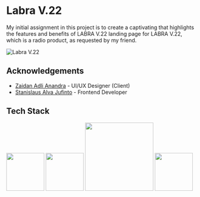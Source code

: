 # Labra V.22

My initial assignment in this project is to create a captivating that highlights the features and benefits of LABRA V.22 landing page for LABRA V.22, which is a radio product, as requested by my friend.

![Labra V.22](https://media.discordapp.net/attachments/1021751620331126865/1090633401746325724/labra-img.png?width=791&height=471)


## Acknowledgements

 - [Zaidan Adli Anandra](https://www.linkedin.com/in/zaidanadliii/) - UI/UX Designer (Client)
 - [Stanislaus Alva Jufinto](https://github.com/AlvaJufinto/) - Frontend Developer



## Tech Stack

<p float="left">
  <img src="https://media.discordapp.net/attachments/1021751620331126865/1090634981476417637/png-transparent-typescript-hd-logo-thumbnail.png" width="100" />
  <img src="https://media.discordapp.net/attachments/1021751620331126865/1090635244501221386/react-1-logo-png-transparent.png?width=471&height=471" width="100" /> 
  <img src="https://media.discordapp.net/attachments/1021751620331126865/1090634754757513296/image.png" width="180" /> 
  <img src="https://media.discordapp.net/attachments/1021751620331126865/1052131301450338314/1024px-Tailwind_CSS_Logo.png?width=441&height=441" width="100" /> 
</p>


